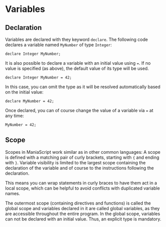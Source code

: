 # Variables

## Declaration
Variables are declared with they keyword `declare`. The following code declares a variable named `MyNumber` of type `Integer`:

```ManiaScript
declare Integer MyNumber;
```

It is also possible to declare a variable with an initial value using `=`. If no value is specified (as above), the default value of its type will be used.
```ManiaScript
declare Integer MyNumber = 42;
```

In this case, you can omit the type as it will be resolved automatically based on the initial value:
```ManiaScript
declare MyNumber = 42;
```

Once declared, you can of course change the value of a variable via `=` at any time:

```ManiaScript
MyNumber = 42;
```

## Scope
Scopes in ManiaScript work similar as in other common languages: A scope is defined with a matching pair of curly brackets, starting with `{` and ending with `}`. Variable visibility is limited to the largest scope containing the declaration of the variable and of course to the instructions following the declaration.

This means you can wrap statements in curly braces to have them act in a local scope, which can be helpful to avoid conflicts with duplicated variable names.

The outermost scope (containing directives and functions) is called the global scope and variables declared in it are called global variables, as they are accessible throughout the entire program. In the global scope, variables can not be declared with an initial value. Thus, an explicit type is mandatory.
